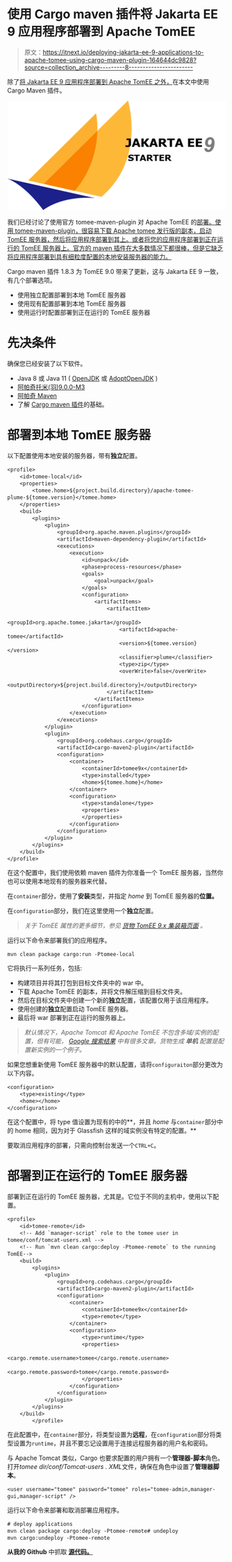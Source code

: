 # 使用 Cargo maven 插件将 Jakarta EE 9 应用程序部署到 Apache TomEE

> 原文：<https://itnext.io/deploying-jakarta-ee-9-applications-to-apache-tomee-using-cargo-maven-plugin-164644dc9828?source=collection_archive---------8----------------------->

除了[将 Jakarta EE 9 应用程序部署到 Apache TomEE 之外，](/deploying-jakarta-ee-9-applications-to-apache-tomee-e1a9b9399d9b)在本文中使用 Cargo Maven 插件。

![](img/bbe525b66addc9069a161aebd3e74370.png)

我们已经讨论了使用官方 tomee-maven-plugin 对 Apache TomEE 的[部署。使用 tomee-maven-plugin，很容易下载 Apache tomee 发行版的副本，启动 TomEE 服务器，然后将应用程序部署到其上。或者将您的应用程序部署到正在运行的 TomEE 服务器上。官方的 maven 插件在大多数情况下都很棒，但是它缺乏将应用程序部署到具有细粒度配置的本地安装服务器的能力。](https://github.com/hantsy/jakartaee9-starter-boilerplate/blob/master/docs/deploy-tomee.md)

Cargo maven 插件 1.8.3 为 TomEE 9.0 带来了更新，这与 Jakarta EE 9 一致，有几个部署选项。

*   使用独立配置部署到本地 TomEE 服务器
*   使用现有配置部署到本地 TomEE 服务器
*   使用运行时配置部署到正在运行的 TomEE 服务器

# 先决条件

确保您已经安装了以下软件。

*   Java 8 或 Java 11 ( [OpenJDK](https://openjdk.java.net/install/) 或 [AdoptOpenJDK](https://adoptopenjdk.net/installation.html) )
*   [阿帕奇托米(羽)9.0.0-M3](http://tomee.apache.org/download-ng.html)
*   [阿帕奇 Maven](http://maven.apache.org/)
*   了解 [Cargo maven 插件](https://codehaus-cargo.github.io/)的基础。

# 部署到本地 TomEE 服务器

以下配置使用本地安装的服务器，带有**独立**配置。

```
<profile>
    <id>tomee-local</id>
    <properties>
        <tomee.home>${project.build.directory}/apache-tomee-plume-${tomee.version}</tomee.home>
    </properties>
    <build>
        <plugins>
            <plugin>
                <groupId>org.apache.maven.plugins</groupId>
                <artifactId>maven-dependency-plugin</artifactId>
                <executions>
                    <execution>
                        <id>unpack</id>
                        <phase>process-resources</phase>
                        <goals>
                            <goal>unpack</goal>
                        </goals>
                        <configuration>
                            <artifactItems>
                                <artifactItem>
                                    <groupId>org.apache.tomee.jakarta</groupId>
                                    <artifactId>apache-tomee</artifactId>
                                    <version>${tomee.version}</version>
                                    <classifier>plume</classifier>
                                    <type>zip</type>
                                    <overWrite>false</overWrite>
                                    <outputDirectory>${project.build.directory}</outputDirectory>
                                </artifactItem>
                            </artifactItems>
                        </configuration>
                    </execution>
                </executions>
            </plugin>
            <plugin>
                <groupId>org.codehaus.cargo</groupId>
                <artifactId>cargo-maven2-plugin</artifactId>
                <configuration>
                    <container>
                        <containerId>tomee9x</containerId>
                        <type>installed</type>
                        <home>${tomee.home}</home>
                    </container>
                    <configuration>
                        <type>standalone</type>
                        <properties>
                        </properties>
                    </configuration>
                </configuration>
            </plugin>
        </plugins>
    </build>
</profile>
```

在这个配置中，我们使用依赖 maven 插件为你准备一个 TomEE 服务器，当然你也可以使用本地现有的服务器来代替。

在`container`部分，使用了**安装**类型，并指定 *home* 到 TomEE 服务器的**位置。**

在`configuration`部分，我们在这里使用一个**独立**配置。

> *关于 TomEE 属性的更多细节，参见* [*货物 TomEE 9.x 集装箱页面*](https://codehaus-cargo.github.io/cargo/TomEE+9.x.html) *。*

运行以下命令来部署我们的应用程序。

```
mvn clean package cargo:run -Ptomee-local
```

它将执行一系列任务，包括:

*   构建项目并将其打包到目标文件夹中的 war 中。
*   下载 Apache TomEE 的副本，并将文件解压缩到目标文件夹。
*   然后在目标文件夹中创建一个新的**独立**配置，该配置仅用于该应用程序。
*   使用创建的**独立**配置启动 TomEE 服务器。
*   最后将 war 部署到正在运行的服务器上。

> *默认情况下，Apache Tomcat 和 Apache TomEE 不包含多域/实例的配置，但有可能，* [*Google 搜索结果*](https://www.google.com/search?client=firefox-b-d&q=tomcat+multi+instance) *中有很多文章。货物生成* ***单机*** *配置是配置新实例的一个例子。*

如果您想重新使用 TomEE 服务器中的默认配置，请将`configuraiton`部分更改为以下内容。

```
<configuration>
    <type>existing</type>
    <home></home>
</configuration>
```

在这个配置中，将 type 值设置为现有的中的**，并且 *home* 与`container`部分中的 home 相同，因为对于 Glassfish 这样的域实例没有特定的配置。**

要取消应用程序的部署，只需向控制台发送一个`CTRL+C`。

# 部署到正在运行的 TomEE 服务器

部署到正在运行的 TomEE 服务器，尤其是。它位于不同的主机中，使用以下配置。

```
<profile>
    <id>tomee-remote</id>
    <!-- Add `manager-script` role to the tomee user in tomee/conf/tomcat-users.xml -->
    <!-- Run `mvn clean cargo:deploy -Ptomee-remote` to the running TomEE-->
    <build>
        <plugins>
            <plugin>
                <groupId>org.codehaus.cargo</groupId>
                <artifactId>cargo-maven2-plugin</artifactId>
                <configuration>
                    <container>
                        <containerId>tomee9x</containerId>
                        <type>remote</type>
                    </container>
                    <configuration>
                        <type>runtime</type>
                        <properties>
                            <cargo.remote.username>tomee</cargo.remote.username>
                            <cargo.remote.password>tomee</cargo.remote.password>
                        </properties>
                    </configuration>
                </configuration>
            </plugin>
        </plugins>
    </build>
        </profile>
```

在此配置中，在`container`部分，将类型设置为**远程**，在`configuration`部分将类型设置为`runtime`，并且不要忘记设置用于连接远程服务器的用户名和密码。

与 Apache Tomcat 类似，Cargo 也要求配置的用户拥有一个**管理器-脚本**角色。打开*tomee dir/conf/Tomcat-users . XML*文件，确保在角色中设置了**管理器脚本**。

```
<user username="tomee" password="tomee" roles="tomee-admin,manager-gui,manager-script" />
```

运行以下命令来部署和取消部署应用程序。

```
# deploy applications
mvn clean package cargo:deploy -Ptomee-remote# undeploy
mvn cargo:undeploy -Ptomee-remote
```

**从我的 Github** 中抓取 [**源代码。**](https://github.com/hantsy/jakartaee9-starter-boilerplate)